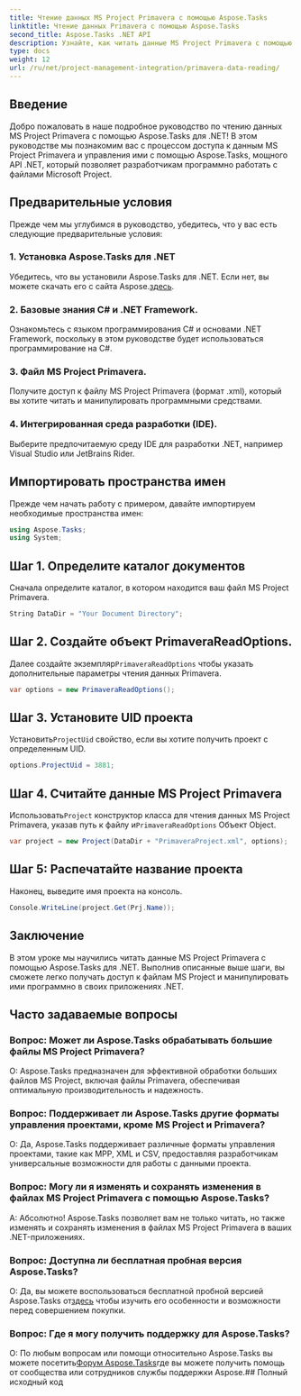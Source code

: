 ```yaml
---
title: Чтение данных MS Project Primavera с помощью Aspose.Tasks
linktitle: Чтение данных Primavera с помощью Aspose.Tasks
second_title: Aspose.Tasks .NET API
description: Узнайте, как читать данные MS Project Primavera с помощью Aspose.Tasks для .NET. Пошаговое руководство с примерами кода.
type: docs
weight: 12
url: /ru/net/project-management-integration/primavera-data-reading/
---
```

## Введение
Добро пожаловать в наше подробное руководство по чтению данных MS Project Primavera с помощью Aspose.Tasks для .NET! В этом руководстве мы познакомим вас с процессом доступа к данным MS Project Primavera и управления ими с помощью Aspose.Tasks, мощного API .NET, который позволяет разработчикам программно работать с файлами Microsoft Project.
## Предварительные условия
Прежде чем мы углубимся в руководство, убедитесь, что у вас есть следующие предварительные условия:
### 1. Установка Aspose.Tasks для .NET
 Убедитесь, что вы установили Aspose.Tasks для .NET. Если нет, вы можете скачать его с сайта Aspose.[здесь](https://releases.aspose.com/tasks/net/).
### 2. Базовые знания C# и .NET Framework.
Ознакомьтесь с языком программирования C# и основами .NET Framework, поскольку в этом руководстве будет использоваться программирование на C#.
### 3. Файл MS Project Primavera.
Получите доступ к файлу MS Project Primavera (формат .xml), который вы хотите читать и манипулировать программными средствами.
### 4. Интегрированная среда разработки (IDE).
Выберите предпочитаемую среду IDE для разработки .NET, например Visual Studio или JetBrains Rider.

## Импортировать пространства имен
Прежде чем начать работу с примером, давайте импортируем необходимые пространства имен:
```csharp
using Aspose.Tasks;
using System;

```

## Шаг 1. Определите каталог документов
Сначала определите каталог, в котором находится ваш файл MS Project Primavera.
```csharp
String DataDir = "Your Document Directory";
```
## Шаг 2. Создайте объект PrimaveraReadOptions.
 Далее создайте экземпляр`PrimaveraReadOptions` чтобы указать дополнительные параметры чтения данных Primavera.
```csharp
var options = new PrimaveraReadOptions();
```
## Шаг 3. Установите UID проекта
 Установить`ProjectUid` свойство, если вы хотите получить проект с определенным UID.
```csharp
options.ProjectUid = 3881;
```
## Шаг 4. Считайте данные MS Project Primavera
 Использовать`Project` конструктор класса для чтения данных MS Project Primavera, указав путь к файлу и`PrimaveraReadOptions` Объект Object.
```csharp
var project = new Project(DataDir + "PrimaveraProject.xml", options);
```
## Шаг 5: Распечатайте название проекта
Наконец, выведите имя проекта на консоль.
```csharp
Console.WriteLine(project.Get(Prj.Name));
```

## Заключение
В этом уроке мы научились читать данные MS Project Primavera с помощью Aspose.Tasks для .NET. Выполнив описанные выше шаги, вы сможете легко получать доступ к файлам MS Project и манипулировать ими программно в своих приложениях .NET.
## Часто задаваемые вопросы
### Вопрос: Может ли Aspose.Tasks обрабатывать большие файлы MS Project Primavera?
О: Aspose.Tasks предназначен для эффективной обработки больших файлов MS Project, включая файлы Primavera, обеспечивая оптимальную производительность и надежность.
### Вопрос: Поддерживает ли Aspose.Tasks другие форматы управления проектами, кроме MS Project и Primavera?
О: Да, Aspose.Tasks поддерживает различные форматы управления проектами, такие как MPP, XML и CSV, предоставляя разработчикам универсальные возможности для работы с данными проекта.
### Вопрос: Могу ли я изменять и сохранять изменения в файлах MS Project Primavera с помощью Aspose.Tasks?
А: Абсолютно! Aspose.Tasks позволяет вам не только читать, но также изменять и сохранять изменения в файлах MS Project Primavera в ваших .NET-приложениях.
### Вопрос: Доступна ли бесплатная пробная версия Aspose.Tasks?
 О: Да, вы можете воспользоваться бесплатной пробной версией Aspose.Tasks от[здесь](https://releases.aspose.com/) чтобы изучить его особенности и возможности перед совершением покупки.
### Вопрос: Где я могу получить поддержку для Aspose.Tasks?
 О: По любым вопросам или помощи относительно Aspose.Tasks вы можете посетить[Форум Aspose.Tasks](https://forum.aspose.com/c/tasks/15)где вы можете получить помощь от сообщества или сотрудников службы поддержки Aspose.## Полный исходный код
